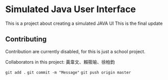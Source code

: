 # Simulated Java User Interface

This is a project about creating a simulated JAVA UI
This is the final update

## Contributing

Contribution are currently disabled, for this is just a school project.

Collaborators in this project: 黃韋文、賴筱喻、徐柏鈞

`git add .`
`git commit -m "Message"`
`git push origin master`
